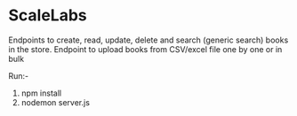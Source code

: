 # ScaleLabs
Endpoints to create, read, update, delete and search (generic search) books in the store.
Endpoint to upload books from CSV/excel file one by one or in bulk

Run:-
1. npm install
2. nodemon server.js
